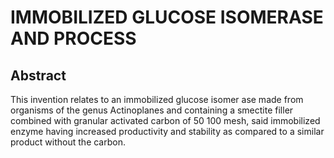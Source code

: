 # IMMOBILIZED GLUCOSE ISOMERASE AND PROCESS

## Abstract
This invention relates to an immobilized glucose isomer ase made from organisms of the genus Actinoplanes and containing a smectite filler combined with granular activated carbon of 50 100 mesh, said immobilized enzyme having increased productivity and stability as compared to a similar product without the carbon.